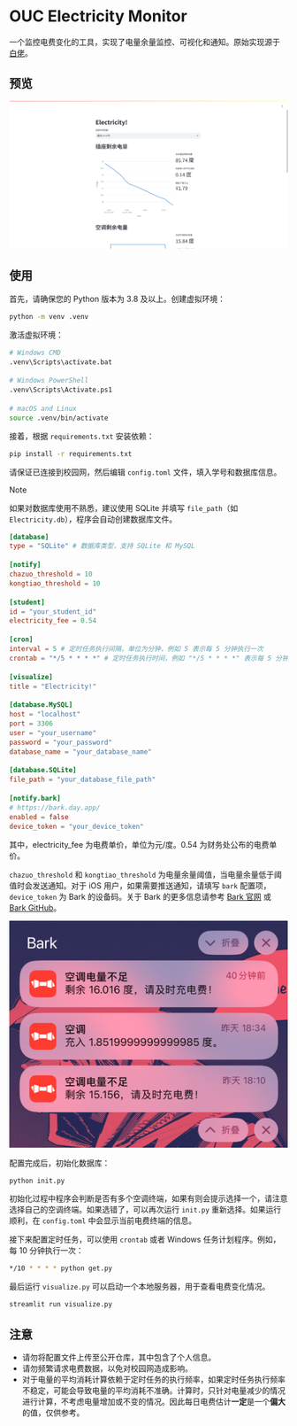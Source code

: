 # OUC Electricity Monitor

一个监控电费变化的工具，实现了电量余量监控、可视化和通知。原始实现源于 [白佬](https://github.com/3401797899)。

## 预览

![可视化页面](assets/visualize.png)

## 使用

首先，请确保您的 Python 版本为 3.8 及以上。创建虚拟环境：

```bash
python -m venv .venv
```

激活虚拟环境：

```bash
# Windows CMD
.venv\Scripts\activate.bat

# Windows PowerShell
.venv\Scripts\Activate.ps1

# macOS and Linux
source .venv/bin/activate
```

接着，根据 `requirements.txt` 安装依赖：

```bash
pip install -r requirements.txt
```

请保证已连接到校园网，然后编辑 `config.toml` 文件，填入学号和数据库信息。

> [!NOTE]
> 如果对数据库使用不熟悉，建议使用 SQLite 并填写 `file_path`（如 `Electricity.db`），程序会自动创建数据库文件。

```toml
[database]
type = "SQLite" # 数据库类型，支持 SQLite 和 MySQL

[notify]
chazuo_threshold = 10
kongtiao_threshold = 10

[student]
id = "your_student_id"
electricity_fee = 0.54

[cron]
interval = 5 # 定时任务执行间隔，单位为分钟，例如 5 表示每 5 分钟执行一次
crontab = "*/5 * * * *" # 定时任务执行时间，例如 "*/5 * * * *" 表示每 5 分钟执行一次

[visualize]
title = "Electricity!"

[database.MySQL]
host = "localhost"
port = 3306
user = "your_username"
password = "your_password"
database_name = "your_database_name"

[database.SQLite]
file_path = "your_database_file_path"

[notify.bark]
# https://bark.day.app/
enabled = false
device_token = "your_device_token"
```

其中，electricity_fee 为电费单价，单位为元/度。0.54 为财务处公布的电费单价。

`chazuo_threshold` 和 `kongtiao_threshold` 为电量余量阈值，当电量余量低于阈值时会发送通知。对于 iOS 用户，如果需要推送通知，请填写 `bark` 配置项，`device_token` 为 Bark 的设备码。关于 Bark 的更多信息请参考 [Bark 官网](https://bark.day.app/) 或 [Bark GitHub](https://github.com/Finb/Bark)。

![Bark 通知](assets/bark.png)

配置完成后，初始化数据库：

```bash
python init.py
```

初始化过程中程序会判断是否有多个空调终端，如果有则会提示选择一个，请注意选择自己的空调终端。如果选错了，可以再次运行 `init.py` 重新选择。如果运行顺利，在 `config.toml` 中会显示当前电费终端的信息。

接下来配置定时任务，可以使用 `crontab` 或者 Windows 任务计划程序。例如，每 10 分钟执行一次：

```bash
*/10 * * * * python get.py
```

最后运行 `visualize.py` 可以启动一个本地服务器，用于查看电费变化情况。

```bash
streamlit run visualize.py
```

## 注意

- 请勿将配置文件上传至公开仓库，其中包含了个人信息。
- 请勿频繁请求电费数据，以免对校园网造成影响。
- 对于电量的平均消耗计算依赖于定时任务的执行频率，如果定时任务执行频率不稳定，可能会导致电量的平均消耗不准确。计算时，只针对电量减少的情况进行计算，不考虑电量增加或不变的情况。因此每日电费估计**一定**是一个**偏大**的值，仅供参考。
